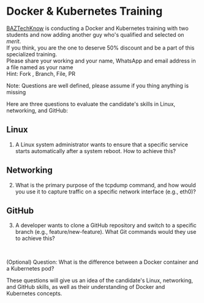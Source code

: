 # Docker & Kubernetes Training

[BAZTechKnow](https://baztechknow.com/) is conducting a Docker and Kubernetes training with two students and now adding another guy who's qualified and selected on _merit_. <br>
If you think, you are the one to deserve 50% discount and be a part of this specialized training. 
<br>
Please share your working and your name, WhatsApp and email address in a file named as your name <br>
Hint:  Fork , Branch, File,  PR 

Note:
Questions are well defined, please assume if you thing anything is missing 


Here are three questions to evaluate the candidate's skills in Linux, networking, and GitHub:

## Linux
1. A Linux system administrator wants to ensure that a specific service starts automatically after a system reboot. How to achieve this?

## Networking
2. What is the primary purpose of the tcpdump command, and how would you use it to capture traffic on a specific network interface (e.g., eth0)?

## GitHub
3. A developer wants to clone a GitHub repository and switch to a specific branch (e.g., feature/new-feature). What Git commands would they use to achieve this?
<br>

(Optional)
Question: What is the difference between a Docker container and a Kubernetes pod?

These questions will give us an idea of the candidate's Linux, networking, and GitHub skills, as well as their understanding of Docker and Kubernetes concepts.
